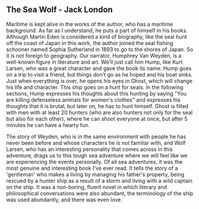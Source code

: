 ## The Sea Wolf - Jack London

Maritime is kept alive in the works of the author, who has a maritime background. As far as I understand, he puts a part of himself in his books. Although Martin Eden is considered a kind of biography, like the seal hunt off the coast of Japan in this work, the author joined the seal fishing schooner named Sophia Sutherland in 1893 to go to the shores of Japan. So it is not foreign to geography. Our narrator, Humphrey Van Weyden, is a well-known figure in literature and art. We'll just call him Hump, like Kurt Larsen, who was a great character and gave the book its name. Hump goes on a trip to visit a friend, but things don't go as he hoped and his boat sinks. Just when everything is over, he opens his eyes in Ghost, which will change his life and character. This ship goes on a hunt for seals. In the following sections, Hump expresses his thoughts about this hunting by saying "You are killing defenseless animals for women's clothes" and expresses his thoughts that it is brutal, but later on, he has to hunt himself. Ghost is filled with men with at least 20 hunters (who are also hunters not only for the seal but also for each other), where he can shoot everyone at once, but after 5 minutes he can have a hearty fun.

The story of Weyden, who is in the same environment with people he has never been before and whose characters he is not familiar with, and Wolf Larsen, who has an interesting personality that comes across in this adventure, drags us to this tough sea adventure where we will feel like we are experiencing the events personally. Of all sea adventures, it was the most genuine and interesting book I've ever read. It tells the story of a 'gentleman' who makes a living by managing his father's property, being rescued by a hunter ship as a result of a storm and living with a wild captain on the ship. It was a non-boring, fluent novel in which literary and philosophical conversations were also abundant, the terminology of the ship was used abundantly, and there was even love.